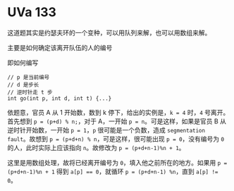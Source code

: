 # UVa 133
这道题其实是约瑟夫环的一个变种，可以用队列来解，也可以用数组来解。

主要是如何确定该离开队伍的人的编号

即如何编写

```
// p 是当前编号
// d 是步长
// 逆时针走 t 步
int go(int p, int d, int t) {...}
```

依题意，官员 A 从 1 开始数，数到 k 停下，给出的实例是，`k = 4` 时，`4` 号离开。
首先想到 `p = (p+d) % n;`，对于 A，一开始 `p = n`。可是这样，如果是官员 B 从逆时针开始数，一开始 `p = 1`，`p` 很可能是一个负数，造成 `segmentation fault`。故想到 `p = (p+d+n) % n`，可是这样，很可能出现 `p = 0`，没有编号为 `0` 的人，此时实际上应该指向 `n`。故修改为 `p = (p+d+n-1)%n + 1`。

这里是用数组处理，故将已经离开编号为 `0`，填入他之前所在的地方。如果用 `p = (p+d+n-1)%n + 1` 得到 `a[p] == 0`，就循环 `p = (p+d+n-1) %n`，直到 `a[p] != 0`。
